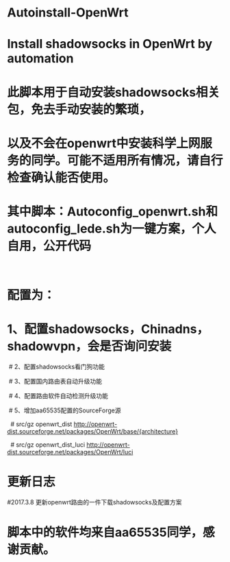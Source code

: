 # Autoinstall-OpenWrt

# Install shadowsocks in OpenWrt by automation

# 此脚本用于自动安装shadowsocks相关包，免去手动安装的繁琐，

# 以及不会在openwrt中安装科学上网服务的同学。可能不适用所有情况，请自行检查确认能否使用。

# 其中脚本：Autoconfig_openwrt.sh和autoconfig_lede.sh为一键方案，个人自用，公开代码

  
  # 配置为：
  
  # 1、配置shadowsocks，Chinadns，shadowvpn，会是否询问安装
  
  # 2、配置shadowsocks看门狗功能
  
  # 3、配置国内路由表自动升级功能
  
  # 4、配置路由软件自动检测升级功能
  
  # 5、增加aa65535配置的SourceForge源
  
    # src/gz openwrt_dist http://openwrt-dist.sourceforge.net/packages/OpenWrt/base/{architecture}
    
    # src/gz openwrt_dist_luci http://openwrt-dist.sourceforge.net/packages/OpenWrt/luci

# 更新日志

#2017.3.8 更新openwrt路由的一件下载shadowsocks及配置方案


# 脚本中的软件均来自aa65535同学，感谢贡献。
